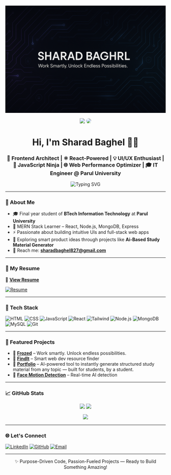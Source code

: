 <!-- Banner -->
<p align="center">
  <img src="https://raw.githubusercontent.com/SharadBaghel/SharadBaghel/main/assets/banner.png" alt="Sharad Baghel Banner" />
</p>

<!-- Animated Avatar -->
<p align="center">
  <img src="https://media.giphy.com/media/hvRJCLFzcasrR4ia7z/giphy.gif" width="40" />
  <img src="https://avatars.githubusercontent.com/u/102204747?v=4" width="100" style="border-radius: 50%;" />
</p>

<h1 align="center">Hi, I'm Sharad Baghel 👨‍💻</h1>
<h3 align="center">🔧 Frontend Architect | ⚛️ React-Powered | 💡 UI/UX Enthusiast | 🎯 JavaScript Ninja | 🌐 Web Performance Optimizer | 🎓 IT Engineer @ Parul University</h3>

<p align="center">
  <img src="https://readme-typing-svg.demolab.com?font=Fira+Code&pause=1000&center=true&vCenter=true&width=435&lines=React+Developer;Full+Stack+MERN+Learner;Web+Projects+Enthusiast;Smart+Work+Advocate" alt="Typing SVG" />
</p>

---

### 🧠 About Me

- 🎓 Final year student of **BTech Information Technology** at **Parul University**
- 🧩 MERN Stack Learner – React, Node.js, MongoDB, Express
- ⚡ Passionate about building intuitive UIs and full-stack web apps
- 🔗 Exploring smart product ideas through projects like **Ai-Based Study Material Generator**
- 📩 Reach me: **sharadbaghel827@gmail.com**

---

### 💼 My Resume

📄 [**View Resume**](https://raw.githubusercontent.com/SharadBaghel/SharadBaghel/main/assets/SharadBaghel(CV).pdf)

[![Resume](https://img.shields.io/badge/Download-Resume-blue?style=for-the-badge&logo=adobeacrobatreader)](https://raw.githubusercontent.com/SharadBaghel/SharadBaghel/main/assets/SharadBaghel(CV).pdf)

---

### 🚀 Tech Stack

![HTML](https://img.shields.io/badge/HTML5-E34F26?style=for-the-badge&logo=html5&logoColor=white)
![CSS](https://img.shields.io/badge/CSS3-1572B6?style=for-the-badge&logo=css3)
![JavaScript](https://img.shields.io/badge/JavaScript-black?style=for-the-badge&logo=javascript)
![React](https://img.shields.io/badge/React-61DAFB?style=for-the-badge&logo=react)
![Tailwind](https://img.shields.io/badge/TailwindCSS-38B2AC?style=for-the-badge&logo=tailwindcss)
![Node.js](https://img.shields.io/badge/Node.js-339933?style=for-the-badge&logo=node.js)
![MongoDB](https://img.shields.io/badge/MongoDB-4EA94B?style=for-the-badge&logo=mongodb)
![MySQL](https://img.shields.io/badge/MySQL-00758F?style=for-the-badge&logo=mysql)
![Git](https://img.shields.io/badge/Git-F05032?style=for-the-badge&logo=git)

---

### 📌 Featured Projects

- 🔗 [**Frozed**](https://github.com/SharadBaghel/frozed) – Work smartly. Unlock endless possibilities.  
- 🔗 [**FindIt**](https://github.com/SharadBaghel/findit) – Smart web dev resource finder  
- 🔗 [**Portfolio**](https://github.com/SharadBaghel/Ai-study-material-generator) – AI-powered tool to instantly generate structured study material from any topic — built for students, by a student.  
- 🔗 [**Face Motion Detection**](https://github.com/SharadBaghel/face-motion-detection) – Real-time AI detection

---

### 📈 GitHub Stats

<p align="center">
  <img src="https://github-readme-stats.vercel.app/api?username=SharadBaghel&show_icons=true&theme=react&count_private=true" height="180" />
  <img src="https://github-readme-streak-stats.herokuapp.com/?user=SharadBaghel&theme=react" height="180" />
</p>

<p align="center">
  <img src="https://github-readme-stats.vercel.app/api/top-langs/?username=SharadBaghel&layout=compact&theme=react" />
</p>

---

### 🌐 Let's Connect

[![LinkedIn](https://img.shields.io/badge/LinkedIn-0A66C2?style=for-the-badge&logo=linkedin&logoColor=white)](https://www.linkedin.com/in/sharadbaghel09/)
[![GitHub](https://img.shields.io/badge/GitHub-000?style=for-the-badge&logo=github&logoColor=white)](https://github.com/SharadBaghel)
[![Email](https://img.shields.io/badge/Email-red?style=for-the-badge&logo=gmail&logoColor=white)](mailto:sharadbaghel827@gmail.com)

---

<p align="center">✨ Purpose-Driven Code, Passion-Fueled Projects — Ready to Build Something Amazing!</p>
